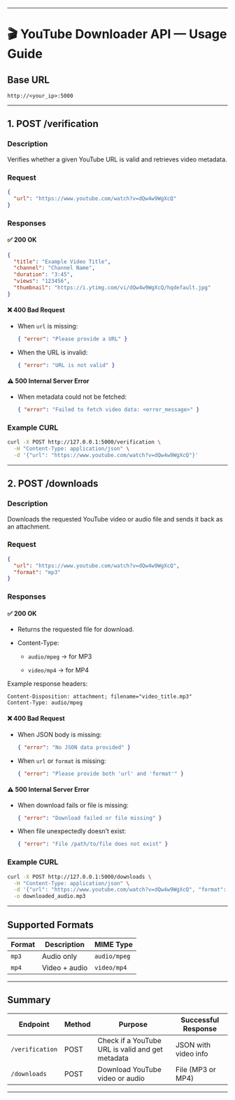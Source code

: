 
---

# 🎬 YouTube Downloader API — Usage Guide

## Base URL

```
http://<your_ip>:5000
```

---

## **1. POST /verification**

### **Description**

Verifies whether a given YouTube URL is valid and retrieves video metadata.

### **Request**

```json
{
  "url": "https://www.youtube.com/watch?v=dQw4w9WgXcQ"
}
```

### **Responses**

#### ✅ **200 OK**

```json
{
  "title": "Example Video Title",
  "channel": "Channel Name",
  "duration": "3:45",
  "views": "123456",
  "thumbnail": "https://i.ytimg.com/vi/dQw4w9WgXcQ/hqdefault.jpg"
}
```

#### ❌ **400 Bad Request**

- When `url` is missing:
    
    ```json
    { "error": "Please provide a URL" }
    ```
    
- When the URL is invalid:
    
    ```json
    { "error": "URL is not valid" }
    ```
    

#### ⚠️ **500 Internal Server Error**

- When metadata could not be fetched:
    
    ```json
    { "error": "Failed to fetch video data: <error_message>" }
    ```
    

### **Example CURL**

```bash
curl -X POST http://127.0.0.1:5000/verification \
  -H "Content-Type: application/json" \
  -d '{"url": "https://www.youtube.com/watch?v=dQw4w9WgXcQ"}'
```

---

## **2. POST /downloads**

### **Description**

Downloads the requested YouTube video or audio file and sends it back as an attachment.

### **Request**

```json
{
  "url": "https://www.youtube.com/watch?v=dQw4w9WgXcQ",
  "format": "mp3"
}
```

### **Responses**

#### ✅ **200 OK**

- Returns the requested file for download.
    
- Content-Type:
    
    - `audio/mpeg` → for MP3
        
    - `video/mp4` → for MP4
        

Example response headers:

```
Content-Disposition: attachment; filename="video_title.mp3"
Content-Type: audio/mpeg
```

#### ❌ **400 Bad Request**

- When JSON body is missing:
    
    ```json
    { "error": "No JSON data provided" }
    ```
    
- When `url` or `format` is missing:
    
    ```json
    { "error": "Please provide both 'url' and 'format'" }
    ```
    

#### ⚠️ **500 Internal Server Error**

- When download fails or file is missing:
    
    ```json
    { "error": "Download failed or file missing" }
    ```
    
- When file unexpectedly doesn’t exist:
    
    ```json
    { "error": "File /path/to/file does not exist" }
    ```
    

### **Example CURL**

```bash
curl -X POST http://127.0.0.1:5000/downloads \
  -H "Content-Type: application/json" \
  -d '{"url": "https://www.youtube.com/watch?v=dQw4w9WgXcQ", "format": "mp3"}' \
  -o downloaded_audio.mp3
```

---

## **Supported Formats**

|Format|Description|MIME Type|
|---|---|---|
|`mp3`|Audio only|`audio/mpeg`|
|`mp4`|Video + audio|`video/mp4`|

---

## **Summary**

|Endpoint|Method|Purpose|Successful Response|
|---|---|---|---|
|`/verification`|POST|Check if a YouTube URL is valid and get metadata|JSON with video info|
|`/downloads`|POST|Download YouTube video or audio|File (MP3 or MP4)|

---
